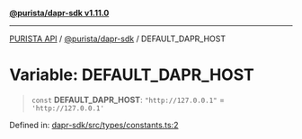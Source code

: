 [**@purista/dapr-sdk v1.11.0**](../README.md)

***

[PURISTA API](../../../packages.md) / [@purista/dapr-sdk](../README.md) / DEFAULT\_DAPR\_HOST

# Variable: DEFAULT\_DAPR\_HOST

> `const` **DEFAULT\_DAPR\_HOST**: `"http://127.0.0.1"` = `'http://127.0.0.1'`

Defined in: [dapr-sdk/src/types/constants.ts:2](https://github.com/puristajs/purista/blob/master/packages/dapr-sdk/src/types/constants.ts#L2)
